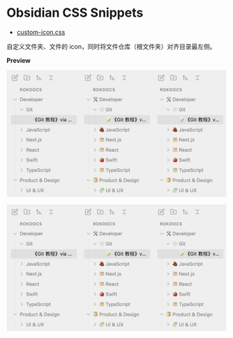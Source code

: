 # Obsidian CSS Snippets

- [custom-icon.css](https://github.com/rokcso/obsidian-css-snippets/blob/main/custom-icon.css)

自定义文件夹、文件的 icon，同时将文件仓库（根文件夹）对齐目录最左侧。

**Preview**

![custom-icon-preview.jpeg](https://github.com/rokcso/obsidian-css-snippets/blob/dcdd61d74ee5296e0fe9fc2dd5aaf7a47bbea6dc/assets/custom-icon-preview.jpeg)


![custom-icon-preview.jpeg](https://github.com/rokcso/obsidian-css-snippets/blob/main/assets/custom-icon-preview.jpeg)
